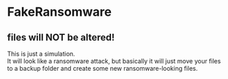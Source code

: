 # FakeRansomware

<h2>files will <b>NOT</b> be altered!</h2>


This is just a simulation.<br>
It will look like a ransomware attack, but basically it will just move your files to a backup folder and create some new ransomware-looking files.
